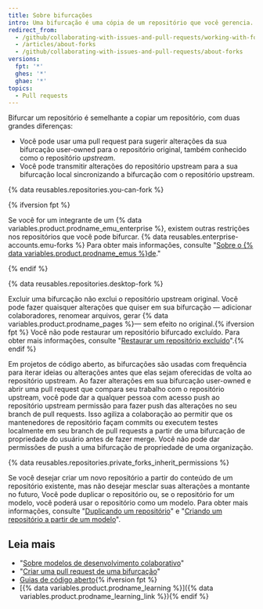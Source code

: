 ```yaml
---
title: Sobre bifurcações
intro: Uma bifurcação é uma cópia de um repositório que você gerencia. As bifurcações permitem fazer alterações em um projeto sem afetar o repositório original. Você pode fazer fetch de atualizações no repositório ou enviar alterações ao repositório original com pull requests.
redirect_from:
  - /github/collaborating-with-issues-and-pull-requests/working-with-forks/about-forks
  - /articles/about-forks
  - /github/collaborating-with-issues-and-pull-requests/about-forks
versions:
  fpt: '*'
  ghes: '*'
  ghae: '*'
topics:
  - Pull requests
---
```


Bifurcar um repositório é semelhante a copiar um repositório, com duas grandes diferenças:

* Você pode usar uma pull request para sugerir alterações da sua bifurcação user-owned para o repositório original, também conhecido como o repositório *upstream*.
* Você pode transmitir alterações do repositório upstream para a sua bifurcação local sincronizando a bifurcação com o repositório upstream.

{% data reusables.repositories.you-can-fork %}

{% ifversion fpt %}

Se você for um integrante de um {% data variables.product.prodname_emu_enterprise %}, existem outras restrições nos repositórios que você pode bifurcar. {% data reusables.enterprise-accounts.emu-forks %} Para obter mais informações, consulte "[Sobre o {% data variables.product.prodname_emus %}de](/github/setting-up-and-managing-your-enterprise/managing-your-enterprise-users-with-your-identity-provider/about-enterprise-managed-users)."

{% endif %}

{% data reusables.repositories.desktop-fork %}

Excluir uma bifurcação não exclui o repositório upstream original. Você pode fazer quaisquer alterações que quiser em sua bifurcação — adicionar colaboradores, renomear arquivos, gerar {% data variables.product.prodname_pages %}— sem efeito no original.{% ifversion fpt %} Você não pode restaurar um repositório bifurcado excluído. Para obter mais informações, consulte "[Restaurar um repositório excluído](/articles/restoring-a-deleted-repository)".{% endif %}

Em projetos de código aberto, as bifurcações são usadas com frequência para iterar ideias ou alterações antes que elas sejam oferecidas de volta ao repositório upstream. Ao fazer alterações em sua bifurcação user-owned e abrir uma pull request que compara seu trabalho com o repositório upstream, você pode dar a qualquer pessoa com acesso push ao repositório upstream permissão para fazer push das alterações no seu branch de pull requests. Isso agiliza a colaboração ao permitir que os mantenedores de repositório façam commits ou executem testes localmente em seu branch de pull requests a partir de uma bifurcação de propriedade do usuário antes de fazer merge. Você não pode dar permissões de push a uma bifurcação de propriedade de uma organização.

{% data reusables.repositories.private_forks_inherit_permissions %}

Se você desejar criar um novo repositório a partir do conteúdo de um repositório existente, mas não desejar mesclar suas alterações a montante no futuro, Você pode duplicar o repositório ou, se o repositório for um modelo, você poderá usar o repositório como um modelo. Para obter mais informações, consulte "[Duplicando um repositório](/articles/duplicating-a-repository)" e "[Criando um repositório a partir de um modelo](/articles/creating-a-repository-from-a-template)".

## Leia mais

- "[Sobre modelos de desenvolvimento colaborativo](/articles/about-collaborative-development-models)"
- "[Criar uma pull request de uma bifurcação](/articles/creating-a-pull-request-from-a-fork)"
- [Guias de código aberto](https://opensource.guide/){% ifversion fpt %}
- [{% data variables.product.prodname_learning %}]({% data variables.product.prodname_learning_link %}){% endif %}
